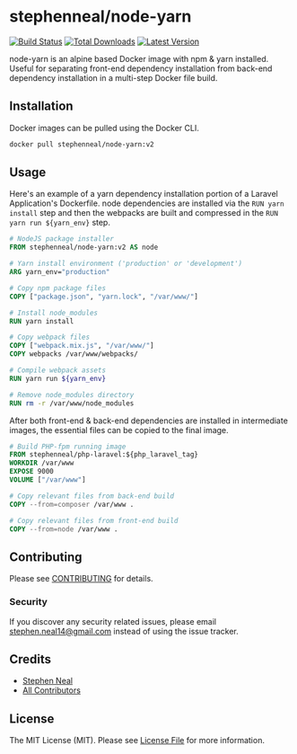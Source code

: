 # stephenneal/node-yarn

[![Build Status](https://travis-ci.com/sfneal/node-yarn.svg?branch=master&style=flat-square)](https://travis-ci.com/sfneal/node-yarn)
[![Total Downloads](https://img.shields.io/docker/pulls/stephenneal/node-yarn?style=flat-square)](https://hub.docker.com/r/stephenneal/node-yarn)
[![Latest Version](https://img.shields.io/docker/v/stephenneal/node-yarn?sort=semver&style=flat-square)](https://hub.docker.com/r/stephenneal/node-yarn)

node-yarn is an alpine based Docker image with npm & yarn installed.  Useful for separating front-end dependency installation from back-end dependency installation in a multi-step Docker file build.

## Installation

Docker images can be pulled using the Docker CLI.

```bash
docker pull stephenneal/node-yarn:v2
```

## Usage

Here's an example of a yarn dependency installation portion of a Laravel Application's Dockerfile.  node dependencies are installed via the `RUN yarn install` step and then the webpacks are built and compressed in the `RUN yarn run ${yarn_env}` step.

```dockerfile
# NodeJS package installer
FROM stephenneal/node-yarn:v2 AS node

# Yarn install environment ('production' or 'development')
ARG yarn_env="production"

# Copy npm package files
COPY ["package.json", "yarn.lock", "/var/www/"]

# Install node_modules
RUN yarn install

# Copy webpack files
COPY ["webpack.mix.js", "/var/www/"]
COPY webpacks /var/www/webpacks/

# Compile webpack assets
RUN yarn run ${yarn_env}

# Remove node_modules directory
RUN rm -r /var/www/node_modules
```

After both front-end & back-end dependencies are installed in intermediate images, the essential files can be copied to the final image.

```dockerfile
# Build PHP-fpm running image
FROM stephenneal/php-laravel:${php_laravel_tag}
WORKDIR /var/www
EXPOSE 9000
VOLUME ["/var/www"]

# Copy relevant files from back-end build
COPY --from=composer /var/www .

# Copy relevant files from front-end build
COPY --from=node /var/www .
```

## Contributing

Please see [CONTRIBUTING](CONTRIBUTING.md) for details.

### Security

If you discover any security related issues, please email stephen.neal14@gmail.com instead of using the issue tracker.

## Credits

- [Stephen Neal](https://github.com/sfneal)
- [All Contributors](../../contributors)

## License

The MIT License (MIT). Please see [License File](LICENSE.md) for more information.
